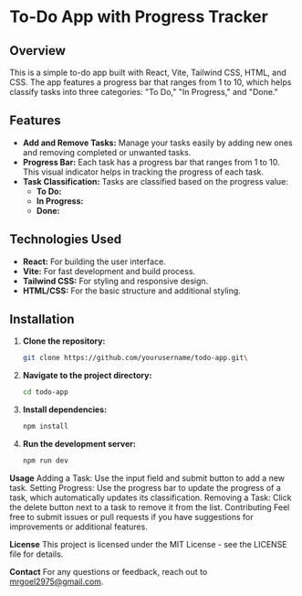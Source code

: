 # To-Do App with Progress Tracker

## Overview

This is a simple to-do app built with React, Vite, Tailwind CSS, HTML, and CSS. The app features a progress bar that ranges from 1 to 10, which helps classify tasks into three categories: "To Do," "In Progress," and "Done." 

## Features

- **Add and Remove Tasks:** Manage your tasks easily by adding new ones and removing completed or unwanted tasks.
- **Progress Bar:** Each task has a progress bar that ranges from 1 to 10. This visual indicator helps in tracking the progress of each task.
- **Task Classification:** Tasks are classified based on the progress value:
  - **To Do:** 
  - **In Progress:** 
  - **Done:**

## Technologies Used

- **React:** For building the user interface.
- **Vite:** For fast development and build process.
- **Tailwind CSS:** For styling and responsive design.
- **HTML/CSS:** For the basic structure and additional styling.

## Installation

1. **Clone the repository:**

   ```bash
   git clone https://github.com/yourusername/todo-app.git\
   
2. **Navigate to the project directory:**
   
   ```bash
   cd todo-app
   
3. **Install dependencies:**
   ```bash
   npm install


4. **Run the development server:**
   ```bash
   npm run dev

**Usage**
Adding a Task: Use the input field and submit button to add a new task.
Setting Progress: Use the progress bar to update the progress of a task, which automatically updates its classification.
Removing a Task: Click the delete button next to a task to remove it from the list.
Contributing
Feel free to submit issues or pull requests if you have suggestions for improvements or additional features.

**License**
This project is licensed under the MIT License - see the LICENSE file for details.

**Contact**
For any questions or feedback, reach out to mrgoel2975@gmail.com.

